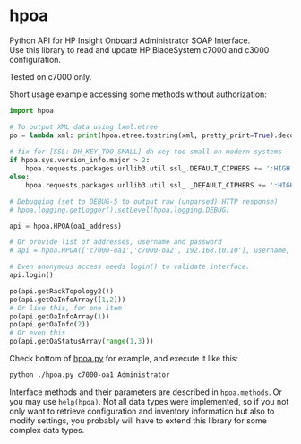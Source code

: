# hpoa
Python API for HP Insight Onboard Administrator SOAP Interface.<br>
Use this library to read and update HP BladeSystem c7000 and c3000 configuration.

Tested on c7000 only.

Short usage example accessing some methods without authorization:

```python
import hpoa

# To output XML data using lxml.etree
po = lambda xml: print(hpoa.etree.tostring(xml, pretty_print=True).decode('utf-8'))
    
# fix for [SSL: DH_KEY_TOO_SMALL] dh key too small on modern systems
if hpoa.sys.version_info.major > 2:
    hpoa.requests.packages.urllib3.util.ssl_.DEFAULT_CIPHERS += ':HIGH:!DH:!aNULL'
else:
    hpoa.requests.packages.urllib3.util.ssl_._DEFAULT_CIPHERS += ':HIGH:!DH:!aNULL'

# Debugging (set to DEBUG-5 to output raw (unparsed) HTTP response)
# hpoa.logging.getLogger().setLevel(hpoa.logging.DEBUG)

api = hpoa.HPOA(oa1_address)

# Or provide list of addresses, username and password
# api = hpoa.HPOA(['c7000-oa1','c7000-oa2', 192.168.10.10'], username, password)

# Even anonymous access needs login() to validate interface.
api.login()

po(api.getRackTopology2())
po(api.getOaInfoArray([1,2]))
# Or like this, for one item
po(api.getOaInfoArray(1)) 
po(api.getOaInfo(2))
# Or even this
po(api.getOaStatusArray(range(1,3)))

```

Check bottom of [hpoa.py](hpoa.py) for example, and execute it like this:

```bash
python ./hpoa.py c7000-oa1 Administrator
```

Interface methods and their parameters are described in `hpoa.methods`. Or you may use `help(hpoa)`.
Not all data types were implemented, so if you not only want to retrieve configuration and inventory information
but also to modify settings, you probably will have to extend this library for some complex data types.
